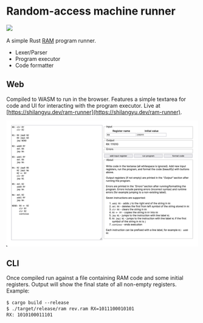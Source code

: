 # Random-access machine runner

[![](https://github.com/shilangyu/ram-machine/workflows/ci/badge.svg)](https://github.com/shilangyu/ram-machine/actions)

A simple Rust [RAM](https://en.wikipedia.org/wiki/Random-access_machine) program runner.

- Lexer/Parser
- Program executor
- Code formatter

## Web

Compiled to WASM to run in the browser. Features a simple textarea for code and UI for interacting with the program executor. Live at [https://shilangyu.dev/ram-runner](https://shilangyu.dev/ram-runner).

![A RAM program reversing the string in register RX](showcase.png)

## CLI

Once compiled run against a file containing RAM code and some initial registers. Output will show the final state of all non-empty registers. Example:

```console
$ cargo build --release
$ ./target/release/ram rev.ram RX=1011100010101
RX: 1010100011101
```
